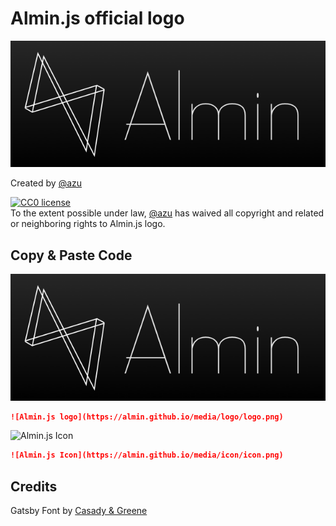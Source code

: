 # Almin.js official logo

![logo](logo/logo.png)

Created by [@azu](https://github.com/azu)

<p>
  <a rel="license"
     href="http://creativecommons.org/publicdomain/zero/1.0/">
    <img src="http://i.creativecommons.org/p/zero/1.0/88x31.png" alt="CC0 license" />
  </a>
  <br />
  To the extent possible under law,
  <a rel="dct:publisher"
     href="https://github.com/azu">
    <span property="dct:title">@azu</span></a>
  has waived all copyright and related or neighboring rights to
  <span property="dct:title">Almin.js logo</span>.
</p>

## Copy & Paste Code

![Almin.js logo](logo/logo.png)

```markdown
![Almin.js logo](https://almin.github.io/media/logo/logo.png)
````

![Almin.js Icon](icon/icon.png)

```markdown
![Almin.js Icon](https://almin.github.io/media/icon/icon.png)
```

## Credits

Gatsby Font by [Casady & Greene](http://moorstation.org/typoasis/designers/casady_greene/index.htm)